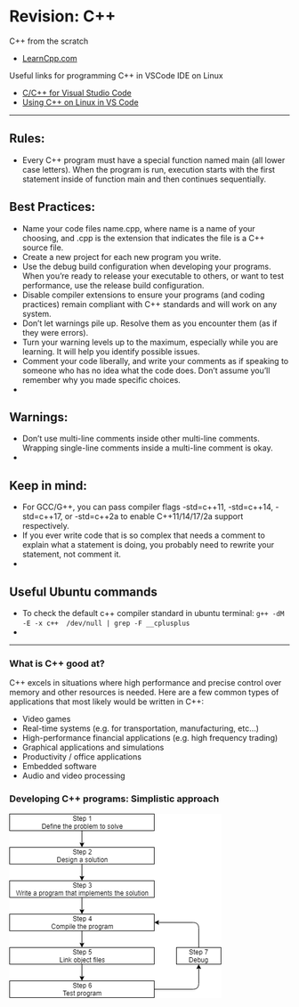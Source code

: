 # Revision: C++

C++ from the scratch
- [LearnCpp.com](https://www.learncpp.com/)

Useful links for programming C++ in VSCode IDE on Linux
- [C/C++ for Visual Studio Code](https://code.visualstudio.com/docs/languages/cpp)
- [Using C++ on Linux in VS Code](https://code.visualstudio.com/docs/cpp/config-linux)

---

## Rules:
- Every C++ program must have a special function named main (all lower case letters). 
When the program is run, execution starts with the first statement inside of function main and then continues sequentially.

## Best Practices:
- Name your code files name.cpp, where name is a name of your choosing, and .cpp is the 
extension that indicates the file is a C++ source file.
- Create a new project for each new program you write.
- Use the debug build configuration when developing your programs. When you’re ready to 
release your executable to others, or want to test performance, use the release build configuration.
- Disable compiler extensions to ensure your programs (and coding practices) remain compliant 
with C++ standards and will work on any system.
- Don’t let warnings pile up. Resolve them as you encounter them (as if they were errors).
- Turn your warning levels up to the maximum, especially while you are learning. It will help you identify possible issues.
- Comment your code liberally, and write your comments as if speaking to someone who has no idea what the code does. Don’t assume you’ll remember why you made specific choices.
- 

## Warnings:
- Don’t use multi-line comments inside other multi-line comments. Wrapping single-line comments inside a multi-line comment is okay.
- 

## Keep in mind:
- For GCC/G++, you can pass compiler flags -std=c++11, -std=c++14, -std=c++17, or -std=c++2a 
to enable C++11/14/17/2a support respectively.
- If you ever write code that is so complex that needs a comment to explain what a statement is doing, you probably need to rewrite your statement, not comment it.
- 

## Useful Ubuntu commands
- To check the default c++ compiler standard in ubuntu terminal: `g++ -dM -E -x c++  /dev/null | grep -F __cplusplus`
- 

---

### What is C++ good at?
C++ excels in situations where high performance and precise control over memory and other resources is needed. Here are a few common types of applications that most likely would be written in C++:
- Video games
- Real-time systems (e.g. for transportation, manufacturing, etc…)
- High-performance financial applications (e.g. high frequency trading)
- Graphical applications and simulations
- Productivity / office applications
- Embedded software
- Audio and video processing

### Developing C++ programs: Simplistic approach

![image](https://github.com/Rupak1432/cpp/blob/master/Images/Development.png)


